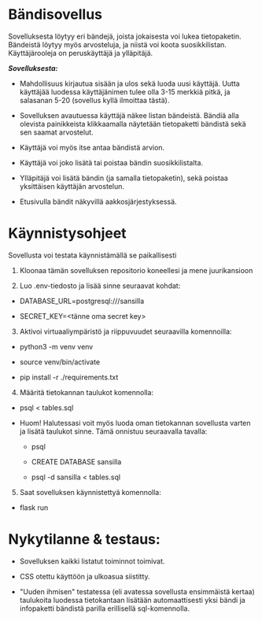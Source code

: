 # Bändisovellus #

Sovelluksesta löytyy eri bändejä, joista jokaisesta voi lukea tietopaketin. Bändeistä löytyy myös arvosteluja, ja niistä voi koota suosikkilistan. Käyttäjärooleja on peruskäyttäjä ja ylläpitäjä.

***Sovelluksesta:***

- Mahdollisuus kirjautua sisään ja ulos sekä luoda uusi käyttäjä. Uutta käyttäjää luodessa käyttäjänimen tulee olla 3-15 merkkiä pitkä, ja salasanan 5-20 (sovellus kyllä ilmoittaa tästä).

- Sovelluksen avautuessa käyttäjä näkee listan bändeistä. Bändiä alla olevista painikkeista klikkaamalla näytetään tietopaketti bändistä sekä sen saamat arvostelut.

- Käyttäjä voi myös itse antaa bändistä arvion.

- Käyttäjä voi joko lisätä tai poistaa bändin suosikkilistalta.

- Ylläpitäjä voi lisätä bändin (ja samalla tietopaketin), sekä poistaa yksittäisen käyttäjän arvostelun.

- Etusivulla bändit näkyvillä aakkosjärjestyksessä.

# Käynnistysohjeet #

Sovellusta voi testata käynnistämällä se paikallisesti

1. Kloonaa tämän sovelluksen repositorio koneellesi ja mene juurikansioon

2. Luo .env-tiedosto ja lisää sinne seuraavat kohdat:

- DATABASE_URL=postgresql:///sansilla

- SECRET_KEY=<tänne oma secret key>

3. Aktivoi virtuaaliympäristö ja riippuvuudet seuraavilla komennoilla:

- python3 -m venv venv

- source venv/bin/activate

- pip install -r ./requirements.txt

4. Määritä tietokannan taulukot komennolla:

- psql < tables.sql

- Huom! Halutessasi voit myös luoda oman tietokannan sovellusta varten ja lisätä taulukot sinne. Tämä onnistuu seuraavalla tavalla:

    - psql

    - CREATE DATABASE sansilla

    - psql -d sansilla < tables.sql

5. Saat sovelluksen käynnistettyä komennolla:

- flask run

# Nykytilanne & testaus: #

- Sovelluksen kaikki listatut toiminnot toimivat.

- CSS otettu käyttöön ja ulkoasua siistitty.

- "Uuden ihmisen" testatessa (eli avatessa sovellusta ensimmäistä kertaa) taulukoita luodessa tietokantaan lisätään automaattisesti yksi bändi ja infopaketti bändistä parilla erillisellä sql-komennolla.
